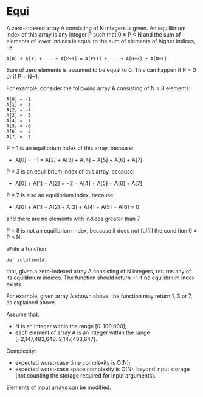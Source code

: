 # [Equi](https://codility.com/demo/take-sample-test/)
A zero-indexed array A consisting of N integers is given. An equilibrium index of this array is any integer P such that 0 ≤ P < N and the sum of elements of lower indices is equal to the sum of elements of higher indices, i.e.

```A[0] + A[1] + ... + A[P−1] = A[P+1] + ... + A[N−2] + A[N−1].```

Sum of zero elements is assumed to be equal to 0. This can happen if P = 0 or if P = N−1.

For example, consider the following array A consisting of N = 8 elements:

```
A[0] = -1
A[1] =  3
A[2] = -4
A[3] =  5
A[4] =  1
A[5] = -6
A[6] =  2
A[7] =  1
```

P = 1 is an equilibrium index of this array, because:

* A[0] = −1 = A[2] + A[3] + A[4] + A[5] + A[6] + A[7]

P = 3 is an equilibrium index of this array, because:

* A[0] + A[1] + A[2] = −2 = A[4] + A[5] + A[6] + A[7]

P = 7 is also an equilibrium index, because:

* A[0] + A[1] + A[2] + A[3] + A[4] + A[5] + A[6] = 0

and there are no elements with indices greater than 7.

P = 8 is not an equilibrium index, because it does not fulfill the condition 0 ≤ P < N.

Write a function:

`def solution(A)`

that, given a zero-indexed array A consisting of N integers, returns any of its equilibrium indices. The function should return −1 if no equilibrium index exists.

For example, given array A shown above, the function may return 1, 3 or 7, as explained above.

Assume that:

* N is an integer within the range [0..100,000];
* each element of array A is an integer within the range [−2,147,483,648..2,147,483,647].

Complexity:

* expected worst-case time complexity is O(N);
* expected worst-case space complexity is O(N), beyond input storage (not counting the storage required for input arguments).

Elements of input arrays can be modified.
